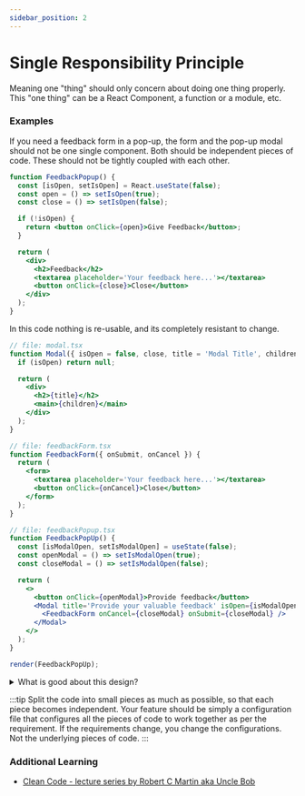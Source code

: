 ```yaml
---
sidebar_position: 2
---
```


# Single Responsibility Principle

Meaning one "thing" should only concern about doing one thing properly. This "one thing" can be a React Component, a function or a module, etc.

### Examples

If you need a feedback form in a pop-up, the form and the pop-up modal should not be one single component. Both should be independent pieces of code. These should not be tightly coupled with each other.

```jsx showLineNumbers title="Bad Design"
function FeedbackPopup() {
  const [isOpen, setIsOpen] = React.useState(false);
  const open = () => setIsOpen(true);
  const close = () => setIsOpen(false);

  if (!isOpen) {
    return <button onClick={open}>Give Feedback</button>;
  }

  return (
    <div>
      <h2>Feedback</h2>
      <textarea placeholder='Your feedback here...'></textarea>
      <button onClick={close}>Close</button>
    </div>
  );
}
```

In this code nothing is re-usable, and its completely resistant to change.

```jsx showLineNumbers title="Good Design"
// file: modal.tsx
function Modal({ isOpen = false, close, title = 'Modal Title', children }) {
  if (isOpen) return null;

  return (
    <div>
      <h2>{title}</h2>
      <main>{children}</main>
    </div>
  );
}

// file: feedbackForm.tsx
function FeedbackForm({ onSubmit, onCancel }) {
  return (
    <form>
      <textarea placeholder='Your feedback here...'></textarea>
      <button onClick={onCancel}>Close</button>
    </form>
  );
}

// file: feedbackPopup.tsx
function FeedbackPopUp() {
  const [isModalOpen, setIsModalOpen] = useState(false);
  const openModal = () => setIsModalOpen(true);
  const closeModal = () => setIsModalOpen(false);

  return (
    <>
      <button onClick={openModal}>Provide feedback</button>
      <Modal title='Provide your valuable feedback' isOpen={isModalOpen} close={closeModal}>
        <FeedbackForm onCancel={closeModal} onSubmit={closeModal} />
      </Modal>
    </>
  );
}

render(FeedbackPopUp);
```

<details>
  <summary>What is good about this design?</summary>
  - The modal component doesn't care about anything other than being a modal. It only needs to do one thing properly, that is being a modal, how to properly render the modal, how to close it, the styles for the modal, and so on. The modal will be opened by the parent, but it'll be closed by the modal itself, so it takes a close function as arg.
  - FeedbackForm component only deals with handling the form, cleaning it up and calling the submit function with necessary form input values. This component does not need to know where it will be rendered, whether to open/close the wrapping modal and so on.
  - In order to use this modal component in other use cases, the modal itself should not need to be changed at all.
  - Lastly the feedbackPopUpFeature combines the modal and form components to produce the desired feature.
  You can even take it one step further and create all the inputs as separate components.
  - Just like the modal and feedbackForm components all the react components should be individually reusable. They should not be tightly coupled at all. So that we can always mix and match multiple components together to produce new features.
  <details>
    <summary>While doing the above, **do not define nested components**</summary>
    Inside the function components, we have the ability to define more function components, but the problem is, whenever the outer component re-renders, the inner components will be re-defined triggering more-renders of the inner components. We'll discuss more about gotchas while working with function components in a bit
  </details>
</details>

:::tip
Split the code into small pieces as much as possible, so that each piece becomes independent. Your feature should be simply a configuration file that configures all the pieces of code to work together as per the requirement. If the requirements change, you change the configurations. Not the underlying pieces of code.
:::

### Additional Learning

- [Clean Code - lecture series by Robert C Martin aka Uncle Bob](https://www.youtube.com/playlist?list=PLdTodMosi-BxYqebBBI6JOQitcdUzF4YJ)
